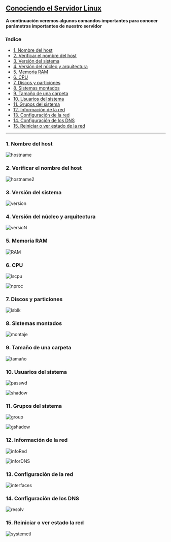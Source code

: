 ## [Conociendo el Servidor Linux](README.md)

**A continuación veremos algunos comandos importantes para conocer parámetros importantes de nuestro servidor**

### ïndice

- [1. Nombre del host](#-nombre-del-host)
- [2. Verificar el nombre del host](#-)
- [3. Versión del sistema]()
- [4. Versión del núcleo y arquitectura]()
- [5. Memoria RAM]()
- [6. CPU]()
- [7. Discos y particiones]()
- [8. Sistemas montados]()
- [9. Tamaño de una carpeta]()
- [10. Usuarios del sistema]()
- [11. Grupos del sistema]()
- [12. Información de la red]()
- [13. Configuración de la red]()
- [14. Configuración de los DNS](#-configuración-de-los-dns)
- [15. Reiniciar o ver estado de la red]()

---

### 1. Nombre del host 

![hostname](/img/hostname.png)

### 2. Verificar el nombre del host

![hostname2](/img/catHostname.png)

### 3. Versión del sistema

![version](/img/version.png)

### 4. Versión del núcleo y arquitectura

![versioN](/img/versionNucleo.png)

### 5. Memoria RAM

![RAM](/img/memoria.png)

### 6. CPU

![lscpu](/img/lscpu.png)

![nproc](/img/nproc.png)

### 7. Discos y particiones

![lsblk](/img/discosParticiones.png)

### 8. Sistemas montados

![montaje](/img/sistemasMontados.png)

### 9. Tamaño de una carpeta

![tamaño](/img/tamanoCarpeta.png)

### 10. Usuarios del sistema

![passwd](/img/passwd.png)

![shadow](/img/shadow.png)

### 11. Grupos del sistema

![group](/img/group.png)

![gshadow](/img/gshadow.png)

### 12. Información de la red

![infoRed](/img/infoRed.png)

![inforDNS](/img/infoDNS.png)

### 13. Configuración de la red

![interfaces](/img/configRed.png)

### 14. Configuración de los DNS

![resolv](/img/confgDNS.png)

### 15. Reiniciar o ver estado la red

![systemctl](/img/systemctlStatus.png)
